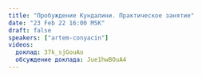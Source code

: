 ```yaml
---
title: "Пробуждение Кундалини. Практическое занятие"
date: "23 Feb 22 16:00 MSK"
draft: false
speakers: ["artem-conyacin"]
videos:
  доклад: 37k_sjGouAo
  обсуждение доклада: Jue1hwBOuA4
---
```

